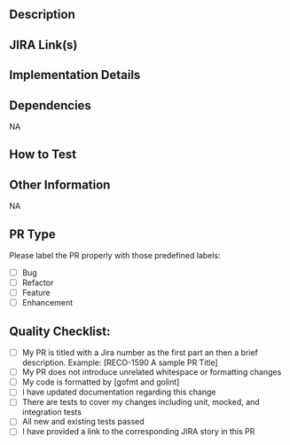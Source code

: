 ## Description



## JIRA Link(s)



## Implementation Details



## Dependencies

NA

## How to Test



## Other Information

NA

## PR Type

Please label the PR properly with those predefined labels:

- [ ] Bug
- [ ] Refactor
- [ ] Feature
- [ ] Enhancement

## Quality Checklist:
- [ ] My PR is titled with a Jira number as the first part an then a brief description. Example: [RECO-1590 A sample PR Title]
- [ ] My PR does not introduce unrelated whitespace or formatting changes
- [ ] My code is formatted by [gofmt and golint]
- [ ] I have updated documentation regarding this change
- [ ] There are tests to cover my changes including unit, mocked, and integration tests
- [ ] All new and existing tests passed
- [ ] I have provided a link to the corresponding JIRA story in this PR
